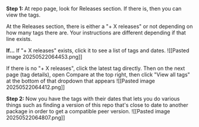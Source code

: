 **Step 1:**
At repo page, look for Releases section. If there is, then you can view the tags. 

At the Releases section, there is either a "+ X releases" or not depending on how many tags there are. Your instructions are different depending if that line exists.

**If...**
If "+ X releases" exists, click it to see a list of tags and dates.
![[Pasted image 20250522064453.png]]

If there is no "+ X releases", click the latest tag directly. Then on the next page (tag details), open Compare at the top right, then click "View all tags" at the bottom of that dropdown that appears
![[Pasted image 20250522064412.png]]


**Step 2:**
Now you have the tags with their dates that lets you do various things such as finding a version of this repo that's close to date to another package in order to get a compatible peer version.
![[Pasted image 20250522064807.png]]